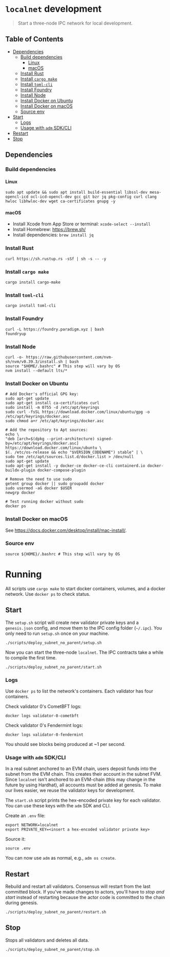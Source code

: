 # `localnet` development

> Start a three-node IPC network for local development.

<!-- omit from toc -->
## Table of Contents

- [Dependencies](#dependencies)
  - [Build dependencies](#build-dependencies)
    - [Linux](#linux)
    - [macOS](#macos)
  - [Install Rust](#install-rust)
  - [Install `cargo make`](#install-cargo-make)
  - [Install `toml-cli`](#install-toml-cli)
  - [Install Foundry](#install-foundry)
  - [Install Node](#install-node)
  - [Install Docker on Ubuntu](#install-docker-on-ubuntu)
  - [Install Docker on macOS](#install-docker-on-macos)
  - [Source env](#source-env)
- [Start](#start)
  - [Logs](#logs)
  - [Usage with `adm` SDK/CLI](#usage-with-adm-sdkcli)
- [Restart](#restart)
- [Stop](#stop)

## Dependencies

### Build dependencies

#### Linux

```shell
sudo apt update && sudo apt install build-essential libssl-dev mesa-opencl-icd ocl-icd-opencl-dev gcc git bzr jq pkg-config curl clang hwloc libhwloc-dev wget ca-certificates gnupg -y
```

#### macOS

- Install Xcode from App Store or terminal: `xcode-select --install`
- Install Homebrew: https://brew.sh/
- Install dependencies: `brew install jq`

### Install Rust

```shell
curl https://sh.rustup.rs -sSf | sh -s -- -y
```

### Install `cargo make`

```shell
cargo install cargo-make
```

### Install `toml-cli`

```shell
cargo install toml-cli
```

### Install Foundry

```shell
curl -L https://foundry.paradigm.xyz | bash
foundryup
```

### Install Node

```shell
curl -o- https://raw.githubusercontent.com/nvm-sh/nvm/v0.39.3/install.sh | bash
source "$HOME/.bashrc" # This step will vary by OS
nvm install --default lts/*
```

### Install Docker on Ubuntu

```shell
# Add Docker's official GPG key:
sudo apt-get update
sudo apt-get install ca-certificates curl
sudo install -m 0755 -d /etc/apt/keyrings
sudo curl -fsSL https://download.docker.com/linux/ubuntu/gpg -o /etc/apt/keyrings/docker.asc
sudo chmod a+r /etc/apt/keyrings/docker.asc

# Add the repository to Apt sources:
echo \
"deb [arch=$(dpkg --print-architecture) signed-by=/etc/apt/keyrings/docker.asc] https://download.docker.com/linux/ubuntu \
$(. /etc/os-release && echo "$VERSION_CODENAME") stable" | \
sudo tee /etc/apt/sources.list.d/docker.list > /dev/null
sudo apt-get update
sudo apt-get install -y docker-ce docker-ce-cli containerd.io docker-buildx-plugin docker-compose-plugin

# Remove the need to use sudo
getent group docker || sudo groupadd docker
sudo usermod -aG docker $USER
newgrp docker

# Test running docker without sudo
docker ps
```

### Install Docker on macOS

See https://docs.docker.com/desktop/install/mac-install/.

### Source env

```shell
source ${HOME}/.bashrc # This step will vary by OS
```

# Running

All scripts use `cargo make` to start docker containers, volumes, and a docker network. Use
`docker ps` to check status.

## Start

The `setup.sh` script will create new validator private keys and a `genesis.json` config, and move
them to the IPC config folder (`~/.ipc`). You only need to run `setup.sh` once on your machine.

```shell
./scripts/deploy_subnet_no_parent/setup.sh
```

Now you can start the three-node `localnet`. The IPC contracts take a while to compile the first
time.

```shell
./scripts/deploy_subnet_no_parent/start.sh
```

### Logs

Use `docker ps` to list the network's containers. Each validator has four containers.

Check validator 0's CometBFT logs:

```shell
docker logs validator-0-cometbft
```

Check validator 0's Fendermint logs:

```shell
docker logs validator-0-fendermint
```

You should see blocks being produced at ~1 per second.

### Usage with `adm` SDK/CLI

In a real subnet anchored to an EVM chain, users deposit funds into the subnet from the EVM chain.
This creates their account in the subnet FVM. Since `localnet` isn't anchored to an EVM-chain (this
may change in the future by using Hardhat), all accounts must be added at genesis. To make our lives
easier, we reuse the validator keys for development.

The `start.sh` script prints the hex-encoded private key for each validator. You can use these keys
with the `adm` SDK and CLI.

Create an `.env` file:

```dotenv
export NETWORK=localnet
export PRIVATE_KEY=<insert a hex-encoded validator private key>
```

Source it:

```shell
source .env
```

You can now use `adm` as normal, e.g., `adm os create`.

## Restart

Rebuild and restart all validators. Consensus will restart from the last committed block. If you've
made changes to actors, you'll have to _stop and start_ instead of restarting because the actor code
is committed to the chain during genesis.

```shell
./scripts/deploy_subnet_no_parent/restart.sh
```

## Stop

Stops all validators and deletes all data.

```shell
./scripts/deploy_subnet_no_parent/stop.sh
```
